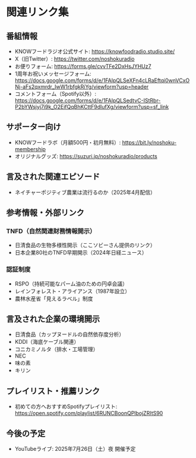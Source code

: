# 関連リンク集

## 番組情報
- KNOWフードラジオ公式サイト: https://knowfoodradio.studio.site/
- X（旧Twitter）: https://twitter.com/noshokuradio
- お便りフォーム: https://forms.gle/cvvTFe2DxHsJYHUz7
- 1周年お祝いメッセージフォーム: https://docs.google.com/forms/d/e/1FAIpQLSeXFn4cLRaEftqi0wnVCxONj-aFs2qxmrdr_IwW1rbfgkRiYg/viewform?usp=header
- コメントフォーム（Spotify以外）: https://docs.google.com/forms/d/e/1FAIpQLSedtvC-IStRbr-P2bYWsjyj7i9k_O2EifQqBhKCttF9dlufXg/viewform?usp=sf_link

## サポーター向け
- KNOWフードラボ（月額500円・初月無料）: https://bit.ly/noshoku-membership
- オリジナルグッズ: https://suzuri.jp/noshokuradio/products

## 言及された関連エピソード
- ネイチャーポジティブ農業は流行るのか（2025年4月配信）

## 参考情報・外部リンク
### TNFD（自然関連財務情報開示）
- 日清食品の生物多様性開示（ここソビーさん提供のリンク）
- 日本企業80社のTNFD早期開示（2024年日経ニュース）

### 認証制度
- RSPO（持続可能なパーム油のための円卓会議）
- レインフォレスト・アライアンス（1987年設立）
- 農林水産省「見えるラベル」制度

## 言及された企業の環境開示
- 日清食品（カップヌードルの自然依存度分析）
- KDDI（海底ケーブル関連）
- コニカミノルタ（排水・工場管理）
- NEC
- 味の素
- キリン

## プレイリスト・推薦リンク
- 初めての方へおすすめSpotifyプレイリスト: https://open.spotify.com/playlist/6RUNCBoonQPlbojZRItS90

## 今後の予定
- YouTubeライブ: 2025年7月26日（土）夜 開催予定